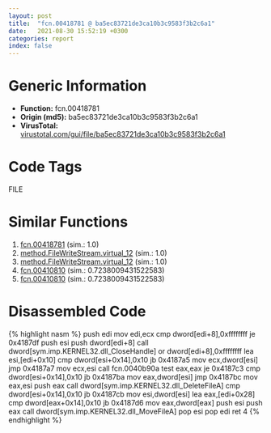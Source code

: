 ```yaml
---
layout: post
title:  "fcn.00418781 @ ba5ec83721de3ca10b3c9583f3b2c6a1"
date:   2021-08-30 15:52:19 +0300
categories: report
index: false
---
```


# Generic Information
- **Function:** fcn.00418781
- **Origin (md5):** ba5ec83721de3ca10b3c9583f3b2c6a1
- **VirusTotal:** [virustotal.com/gui/file/ba5ec83721de3ca10b3c9583f3b2c6a1][virustotal_ref]

# Code Tags
<span class="tag" id="FILE">FILE</span>


# Similar Functions

1. [fcn.00418781][similar_1_ref] (sim.: 1.0)
2. [method.FileWriteStream.virtual\_12][similar_2_ref] (sim.: 1.0)
3. [method.FileWriteStream.virtual\_12][similar_3_ref] (sim.: 1.0)
4. [fcn.00410810][similar_4_ref] (sim.: 0.7238009431522583)
5. [fcn.00410810][similar_5_ref] (sim.: 0.7238009431522583)


# Disassembled Code

{% highlight nasm %}
push edi
mov edi,ecx
cmp dword[edi+8],0xffffffff
je 0x4187df
push esi
push dword[edi+8]
call dword[sym.imp.KERNEL32.dll_CloseHandle]
or dword[edi+8],0xffffffff
lea esi,[edi+0x10]
cmp dword[esi+0x14],0x10
jb 0x4187a5
mov ecx,dword[esi]
jmp 0x4187a7
mov ecx,esi
call fcn.0040b90a
test eax,eax
je 0x4187c3
cmp dword[esi+0x14],0x10
jb 0x4187ba
mov eax,dword[esi]
jmp 0x4187bc
mov eax,esi
push eax
call dword[sym.imp.KERNEL32.dll_DeleteFileA]
cmp dword[esi+0x14],0x10
jb 0x4187cb
mov esi,dword[esi]
lea eax,[edi+0x28]
cmp dword[eax+0x14],0x10
jb 0x4187d6
mov eax,dword[eax]
push esi
push eax
call dword[sym.imp.KERNEL32.dll_MoveFileA]
pop esi
pop edi
ret 4
{% endhighlight %}


[similar_1_ref]: /report/fcn.00418781@53687e619dcac7d709f306d061d8daeb
[similar_2_ref]: /report/method.FileWriteStream.virtual_12@ba5ec83721de3ca10b3c9583f3b2c6a1
[similar_3_ref]: /report/method.FileWriteStream.virtual_12@53687e619dcac7d709f306d061d8daeb
[similar_4_ref]: /report/fcn.00410810@3aa98225e51cbcae2d334c8b6b4ed9fd
[similar_5_ref]: /report/fcn.00410810@bed9ebae5dcb4fc234ee0bdf6551cea7
[virustotal_ref]: https://www.virustotal.com/gui/file/ba5ec83721de3ca10b3c9583f3b2c6a1